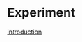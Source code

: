 # Experiment
[introduction](https://www.wireshark.org/docs/wsug_html_chunked/ChapterIntroduction.html)